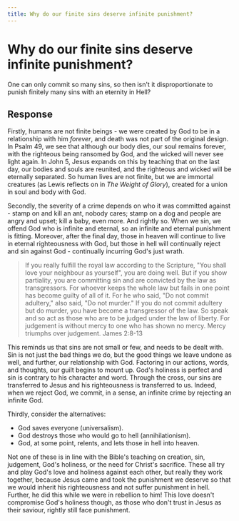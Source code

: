 ```yaml
---
title: Why do our finite sins deserve infinite punishment?
---
```

# Why do our finite sins deserve infinite punishment?

One can only commit so many sins, so then isn't it disproportionate to punish
finitely many sins with an eternity in Hell?

## Response

Firstly, humans are not finite beings - we were created by God to be in a
relationship with him *forever*, and death was not part of the original design.
In Psalm 49, we see that although our body dies, our soul remains forever, with
the righteous being ransomed by God, and the wicked will never see light again.
In John 5, Jesus expands on this by teaching that on the last day, our bodies
and souls are reunited, and the righteous and wicked will be eternally
separated.
So human lives are not finite, but we are immortal creatures (as Lewis reflects
on in *The Weight of Glory*), created for a union in soul and body with God.

Secondly, the severity of a crime depends on who it was committed against -
stamp on and kill an ant, nobody cares; stamp on a dog and people are angry and
upset; kill a baby, even more. And rightly so.
When we sin, we offend God who is infinite and eternal, so an infinite and
eternal punishment is fitting.
Moreover, after the final day, those in heaven will continue to live in eternal
righteousness with God, but those in hell will continually reject and sin
against God - continually incurring God's just wrath.


> If you really fulfill the royal law according to the Scripture, "You shall
> love your neighbour as yourself", you are doing well. But if you show
> partiality, you are committing sin and are convicted by the law as
> transgressors. For whoever keeps the whole law but fails in one point has
> become guilty of all of it. For he who said, "Do not commit adultery," also
> said, "Do not murder." If you do not commit adultery but do murder, you have
> become a transgressor of the law. So speak and so act as those who are to be
> judged under the law of liberty. For judgement is without mercy to one who
> has shown no mercy. Mercy triumphs over judgement.
> James 2:8-13

This reminds us that sins are not small or few, and needs to be dealt with. Sin
is not just the bad things we do, but the good things we leave undone as well,
and further, our relationship with God. Factoring in our actions, words, and
thoughts, our guilt begins to mount up. God's holiness is perfect and sin is
contrary to his character and word. Through the cross, our sins are transferred
to Jesus and his righteousness is transferred to us.
Indeed, when we reject God, we commit, in a sense, an infinite crime by
rejecting an infinite God.

Thirdly, consider the alternatives:

  * God saves everyone (universalism).
  * God destroys those who would go to hell (annihilationism).
  * God, at some point, relents, and lets those in hell into heaven.

Not one of these is in line with the Bible's teaching on creation, sin,
judgement, God's holiness, or the need for Christ's sacrifice.
These all try and play God's love and holiness against each other, but really
they work together, because Jesus came and took the punishment we deserve so
that we would inherit his righteousness and not suffer punishment in hell.
Further, he did this while we were in rebellion to him!
This love doesn't compromise God's holiness though, as those who don't trust in
Jesus as their saviour, rightly still face punishment.
